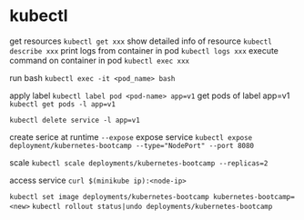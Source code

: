 # kubectl
get resources `kubectl get xxx` 
show detailed info of resource `kubectl describe xxx`
print logs from container in pod `kubectl logs xxx`
execute command on container in pod `kubectl exec xxx`

run bash
`kubectl exec -it <pod_name> bash`


apply label `kubectl label pod <pod-name> app=v1`
get pods of label app=v1 `kubectl get pods -l app=v1`

`kubectl delete service -l app=v1`

create serice at runtime `--expose`
expose service
`kubectl expose deployment/kubernetes-bootcamp --type="NodePort" --port 8080`

scale `kubectl scale deployments/kubernetes-bootcamp --replicas=2 `

access service `curl $(minikube ip):<node-ip>`


`kubectl set image deployments/kubernetes-bootcamp kubernetes-bootcamp=<new>`
`kubectl rollout status|undo deployments/kubernetes-bootcamp`










